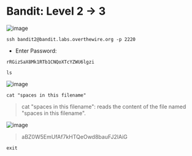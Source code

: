 # Bandit: Level 2 -> 3

![image](https://github.com/zkbyqd/Write-ups/assets/90260119/fa13fd24-3335-4c08-84e4-c93ae15525af)

```
ssh bandit2@bandit.labs.overthewire.org -p 2220
```

- Enter Password:
```
rRGizSaX8Mk1RTb1CNQoXTcYZWU6lgzi
```

```
ls
```
  
![image](https://github.com/zkbyqd/Write-ups/assets/90260119/176a7b2b-1d50-4a28-a667-0174aecaca21)

```
cat "spaces in this filename"
```

> cat "spaces in this filename": reads the content of the file named "spaces in this filename".

![image](https://github.com/zkbyqd/Write-ups/assets/90260119/3ddcfa97-c569-434f-8233-a75689c52ed6)

> aBZ0W5EmUfAf7kHTQeOwd8bauFJ2lAiG

```
exit
```
